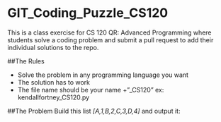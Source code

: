 # GIT_Coding_Puzzle_CS120
This is a class exercise for CS 120 QR: Advanced Programming where students solve a coding problem and submit a pull request to add their individual solutions to the repo.

##The Rules
* Solve the problem in any programming language you want
* The solution has to work
* The file name should be your name +”_CS120”   ex: kendallfortney_CS120.py

##The Problem
Build this list _[A,1,B,2,C,3,D,4]_ and output it: 



